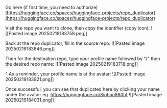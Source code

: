 Go here (if first time, you need to authorize)
[https://huggingface.co/spaces/huggingface-projects/repo_duplicator](https://huggingface.co/spaces/huggingface-projects/repo_duplicator)

Visit the repo you want to clone, then copy the identifier (copy icon):
![[Pasted image 20250219183758.png]]

Back at the repo duplicator, fill in the source repo:
![[Pasted image 20250219183846.png]]

Then for the destination repo, type your profile name followed by "/" then the desired repo name:
![[Pasted image 20250219183718.png]]

^ As a reminder, your profile name is at the avatar:
![[Pasted image 20250219183921.png]]

Once successful, you can see that duplicated here by clicking your name under the avatar:
eg. https://huggingface.co/Siphon880hf
![[Pasted image 20250219184031.png]]